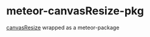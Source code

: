 meteor-canvasResize-pkg
================

[canvasResize](https://github.com/gokercebeci/canvasResize) wrapped as a meteor-package

